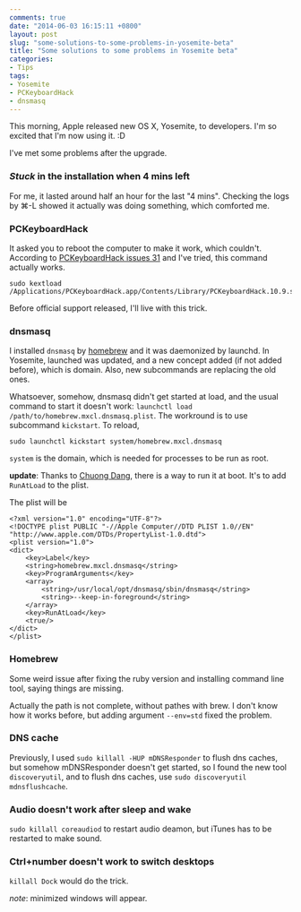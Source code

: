 ```yaml
---
comments: true
date: "2014-06-03 16:15:11 +0800"
layout: post
slug: "some-solutions-to-some-problems-in-yosemite-beta"
title: "Some solutions to some problems in Yosemite beta"
categories:
- Tips
tags:
- Yosemite
- PCKeyboardHack
- dnsmasq
---
```


This morning, Apple released new OS X, Yosemite, to developers. I'm so excited
that I'm now using it. :D

I've met some problems after the upgrade.

### _Stuck_ in the installation when 4 mins left ###

For me, it lasted around half an hour for the last "4 mins". Checking the logs
by ⌘-L showed it actually was doing something, which comforted me.

### PCKeyboardHack ###

It asked you to reboot the computer to make it work, which couldn't. According
to [PCKeyboardHack issues 31](https://github.com/tekezo/PCKeyboardHack/issues/31)
and I've tried, this command actually works.

```
sudo kextload /Applications/PCKeyboardHack.app/Contents/Library/PCKeyboardHack.10.9.signed.kext/
```

Before official support released, I'll live with this trick.

### dnsmasq ###

I installed `dnsmasq` by [homebrew](http://brew.sh) and it was daemonized by
launchd. In Yosemite, launched was updated, and a new concept added (if not
added before), which is domain. Also, new subcommands are replacing the old
ones.

Whatsoever, somehow, dnsmasq didn't get started at load, and the usual command
to start it doesn't work: `launchctl load /path/to/homebrew.mxcl.dnsmasq.plist`.
The workround is to use subcommand `kickstart`. To reload,

```
sudo launchctl kickstart system/homebrew.mxcl.dnsmasq
```

`system` is the domain, which is needed for processes to be run as root.

__update__: Thanks to [Chuong Dang](chuong.php@gmail.com), there is a way to run
it at boot. It's to add `RunAtLoad` to the plist.

The plist will be

```
<?xml version="1.0" encoding="UTF-8"?>
<!DOCTYPE plist PUBLIC "-//Apple Computer//DTD PLIST 1.0//EN" "http://www.apple.com/DTDs/PropertyList-1.0.dtd">
<plist version="1.0">
<dict>
    <key>Label</key>
    <string>homebrew.mxcl.dnsmasq</string>
    <key>ProgramArguments</key>
    <array>
        <string>/usr/local/opt/dnsmasq/sbin/dnsmasq</string>
        <string>--keep-in-foreground</string>
    </array>
    <key>RunAtLoad</key>
    <true/>
</dict>
</plist>
```

### Homebrew ###

Some weird issue after fixing the ruby version and installing command line tool,
saying things are missing.

Actually the path is not complete, without pathes with brew. I don't know how it
works before, but adding argument `--env=std` fixed the problem.

### DNS cache ###

Previously, I used `sudo killall -HUP mDNSResponder` to flush dns caches, but
somehow mDNSResponder doesn't get started, so I found the new tool
`discoveryutil`, and to flush dns caches, use
`sudo discoveryutil mdnsflushcache`.

### Audio doesn't work after sleep and wake ###

`sudo killall coreaudiod` to restart audio deamon, but iTunes has to be
restarted to make sound.

### Ctrl+number doesn't work to switch desktops ###

`killall Dock` would do the trick.

_note_: minimized windows will appear.
